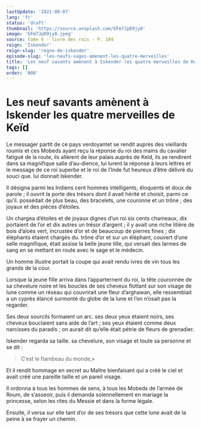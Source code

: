 ```yaml
---
lastUpdate: '2021-09-07'
lang: 'fr'
status: 'draft'
thumbnail: 'https://source.unsplash.com/EFm7JpD9jy8'
image: 'EFm7JpD9jy8.jpeg'
source: tome V - livre des rois - P. 104
reign: 'Iskender'
reign-slug: 'regne-de-iskender'
episode-slug: 'les-neufs-sages-amenent-les-quatre-merveilles'
title: 'Les neuf savants amènent à Iskender les quatre merveilles de Keïd | Le Livre des Rois | Shâhnâmeh'
tags: []
order: '008'
---
```


<!-- LTeX: language=fr -->

# Les neuf savants amènent à Iskender les quatre merveilles de Keïd

Le messager partit de ce pays verdoyantet se rendit auprès des vieillards roumis et ces Mobeds ayant reçu la réponse du roi des mains du cavalier fatigué de la route, ils allèrent de leur palais auprès de Keïd, ils se rendirent dans sa magnifique salle d’au-dience, lui lurent la réponse à leurs lettres et le message de ce roi superbe et le roi de l’Inde fut heureux d’être délivré du souci que. lui donnait Iskender.

Il désigna parmi les Indiens cent hommes intelligents, éloquents et doux de parole ; il ouvrit la porte des trésors dont il avait hérité et choisit, parmi ce qu’il. possédait de plus beau, des bracelets, une couronne et un trône ; des joyaux et des pièces d’étoiles.

Un chargea d’étoiles et de joyaux dignes d’un roi six cents chameaux, dix portaient de l’or et dix autres un trésor d’argent ; il y avait une riche litière de bois d’aloès vert, incrustée d’or et de beaucoup de pierres fines ; dix éléphants étaient chargés du. trône d’or et sur un éléphant, couvert d’une selle magnifique, était assise la belle jeune tille, qui versait des larmes de sang en se mettant en route avec le sage et le médecin.

Un homme illustre portait la coupe qui avait rendu ivres de vin tous les grands de la cour.

Lorsque la jeune fille arriva dans l’apparternent du roi, la tête couronnée de sa chevelure noire et les boucles de ses cheveux flottant sur son visage de lune comme un réseau qui couvrirait une fleur d’arghawan, elle ressemblait a un cyprès élancé surmonté du globe de la lune et l’on n’osait pas la regarder.

Ses deux sourcils formaient un arc. ses deux yeux étaient noirs, ses cheveux bouclaient sans aide de l’art ; ses yeux étaient comme deux narcisses du paradis ; on aurait dit qu’elle était pétrie de fleurs de grenadier.

Iskender regarda sa taille. sa chevelure, son visage et toute sa personne et se dit :

> C’est le flambeau du monde,»

Et il rendit hommage en secret au Maître bienfaisant qui a créé le ciel et avait créé une pareille taille et un pareil visage.

Il ordonna à tous les hommes de sens, à tous les Mobeds de l’armée de Roum, de s’asseoir, puis il demanda solennellement en mariage la princesse, selon les rites du Messie et dans la forme légale.

Ensuite, il versa sur elle tant d’or de ses trésors que cette lune avait de la peine à se frayer un chemin.
